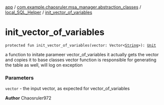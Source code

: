 [app](../../index.md) / [com.example.chaosruler.msa_manager.abstraction_classes](../index.md) / [local_SQL_Helper](index.md) / [init_vector_of_variables](.)

# init_vector_of_variables

`protected fun init_vector_of_variables(vector: Vector<`[`String`](https://kotlinlang.org/api/latest/jvm/stdlib/kotlin/-string/index.html)`>): `[`Unit`](https://kotlinlang.org/api/latest/jvm/stdlib/kotlin/-unit/index.html)

a function to initate parameer vector_of_variables
it actually gets the vector and copies it to base classes vector
function is responsible for generating the table as well, will log on exception

### Parameters

`vector` - the input vector, as expected for vector_of_variables

**Author**
Chaosruler972


